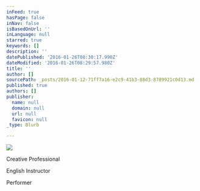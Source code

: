 ```yaml
---
inFeed: true
hasPage: false
inNav: false
isBasedOnUrl: ''
inLanguage: null
starred: true
keywords: []
description: ''
datePublished: '2016-01-26T08:30:17.990Z'
dateModified: '2016-01-26T08:29:57.980Z'
title: ''
author: []
sourcePath: _posts/2016-01-12-71ff7a16-e2c9-41b3-88d3-8789921c0d13.md
published: true
authors: []
publisher:
  name: null
  domain: null
  url: null
  favicon: null
_type: Blurb

---
```

![](https://s3-us-west-2.amazonaws.com/the-grid-img/p/5f0286dea2ec041abf295b4cd98f149a7a39d3c0.jpg)

Creative Professional

English Instructor 

Performer